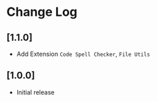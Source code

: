 # Change Log

## [1.1.0]

- Add Extension  ```Code Spell Checker```, ```File Utils```

## [1.0.0]
- Initial release

